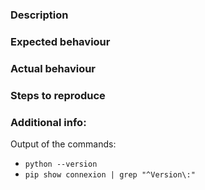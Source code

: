 ### Description



### Expected behaviour



### Actual behaviour



### Steps to reproduce



### Additional info:

Output of the commands:

- `python --version`
- `pip show connexion | grep "^Version\:"`
